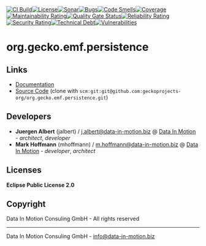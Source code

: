 [![CI Build](https://github.com/geckoprojects-org/org.gecko.emf.persistence/actions/workflows/build.yml/badge.svg)](https://github.com/geckoprojects-org/org.gecko.emf.persistence/actions/workflows/build.yml)[![License](https://github.com/geckoprojects-org/org.gecko.emf.persistence/actions/workflows/license.yml/badge.svg)](https://github.com/geckoprojects-org/org.gecko.emf.persistence/actions/workflows/license.yml )[![Sonar](https://github.com/geckoprojects-org/org.gecko.emf.persistence/actions/workflows/sonar.yml/badge.svg)](https://github.com/geckoprojects-org/org.gecko.emf.persistence/actions/workflows/sonar.yml )[![Bugs](https://sonarcloud.io/api/project_badges/measure?project=geckoprojects-org_org.gecko.emf.persistence&metric=bugs)](https://sonarcloud.io/dashboard?id=geckoprojects-org_org.gecko.emf.persistence)[![Code Smells](https://sonarcloud.io/api/project_badges/measure?project=geckoprojects-org_org.gecko.emf.persistence&metric=code_smells)](https://sonarcloud.io/dashboard?id=geckoprojects-org_org.gecko.emf.persistence)[![Coverage](https://sonarcloud.io/api/project_badges/measure?project=geckoprojects-org_org.gecko.emf.persistence&metric=coverage)](https://sonarcloud.io/dashboard?id=geckoprojects-org_org.gecko.emf.persistence)[![Maintainability Rating](https://sonarcloud.io/api/project_badges/measure?project=geckoprojects-org_org.gecko.emf.persistence&metric=sqale_rating)](https://sonarcloud.io/dashboard?id=geckoprojects-org_org.gecko.emf.persistence)[![Quality Gate Status](https://sonarcloud.io/api/project_badges/measure?project=geckoprojects-org_org.gecko.emf.persistence&metric=alert_status)](https://sonarcloud.io/dashboard?id=geckoprojects-org_org.gecko.emf.persistence)[![Reliability Rating](https://sonarcloud.io/api/project_badges/measure?project=geckoprojects-org_org.gecko.emf.persistence&metric=reliability_rating)](https://sonarcloud.io/dashboard?id=geckoprojects-org_org.gecko.emf.persistence)[![Security Rating](https://sonarcloud.io/api/project_badges/measure?project=geckoprojects-org_org.gecko.emf.persistence&metric=security_rating)](https://sonarcloud.io/dashboard?id=geckoprojects-org_org.gecko.emf.persistence)[![Technical Debt](https://sonarcloud.io/api/project_badges/measure?project=geckoprojects-org_org.gecko.emf.persistence&metric=sqale_index)](https://sonarcloud.io/dashboard?id=geckoprojects-org_org.gecko.emf.persistence)[![Vulnerabilities](https://sonarcloud.io/api/project_badges/measure?project=geckoprojects-org_org.gecko.emf.persistence&metric=vulnerabilities)](https://sonarcloud.io/dashboard?id=geckoprojects-org_org.gecko.emf.persistence)

# org.gecko.emf.persistence

## Links

* [Documentation](https://github.com/geckoprojects-org/org.gecko.emf.persistence)
* [Source Code](https://github.com/geckoprojects-org/org.gecko.emf.persistence) (clone with `scm:git:git@github.com:geckoprojects-org/org.gecko.emf.persistence.git`)


## Developers

* **Juergen Albert** (jalbert) / [j.albert@data-in-motion.biz](mailto:j.albert@data-in-motion.biz) @ [Data In Motion](https://www.datainmotion.de) - *architect*, *developer*
* **Mark Hoffmann** (mhoffmann) / [m.hoffmann@data-in-motion.biz](mailto:m.hoffmann@data-in-motion.biz) @ [Data In Motion](https://www.datainmotion.de) - *developer*, *architect*

## Licenses

**Eclipse Public License 2.0**

## Copyright

Data In Motion Consuling GmbH - All rights reserved

---
Data In Motion Consuling GmbH - [info@data-in-motion.biz](mailto:info@data-in-motion.biz)
